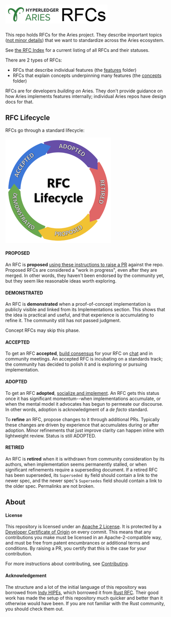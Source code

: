 # ![Aries RFCs](collateral/aries-rfcs-logo.png)

This repo holds RFCs for the Aries project. They describe important
topics ([not minor details](contributing.md#do-you-need-an-RFC)) that we want to
standardize across the Aries ecosystem.

See [the RFC Index](index.md) for a current listing of all RFCs and their statuses.

There are 2 types of RFCs:

* RFCs that describe individual features (the [features](./features) folder)
* RFCs that explain concepts underpinning many features (the [concepts](./concepts) folder)

RFCs are for developers *building on* Aries. They don't provide guidance on how Aries
implements features internally; individual Aries repos have design docs for that.

## RFC Lifecycle

RFCs go through a standard lifecycle:

![lifecycle](lifecycle.png)

#### PROPOSED
An RFC is __proposed__ [using these instructions to raise a PR](contributing.md#how-to-propose-an-RFC) against the repo. Proposed RFCs are considered a "work in progress", even after they are merged. In other words, they haven't been endorsed by the community yet, but they seem like reasonable ideas worth exploring.

#### DEMONSTRATED
An RFC is __demonstrated__ when a proof-of-concept implementation is
publicly visible and linked from its Implementations section. This
shows that the idea is practical and useful, and that experience is
accumulating to refine it. The community still has not passed judgment.

Concept RFCs may skip this phase.

#### ACCEPTED
To get an RFC __accepted__, [build consensus](contributing.md#how-to-get-an-RFC-accepted)
for your RFC on [chat](https://chat.hyperledger.org/channel/aries) and in community
meetings. An accepted RFC is incubating on a standards track; the community has decided
to polish it and is exploring or pursuing implementation.

#### ADOPTED
To get an RFC __adopted__, [socialize and implement](contributing.md#how-to-get-an-rfc-adopted).
An RFC gets this status once it has significant momentum--when implementations accumulate,
or when the mental model it advocates has begun to permeate our discourse. In other words,
adoption is acknowledgment of a _de facto_ standard.

To __refine__ an RFC, propose changes to it through additional PRs. Typically
these changes are driven by experience that accumulates during or after adoption.
Minor refinements that just improve clarity can happen inline with lightweight
review. Status is still ADOPTED.

#### RETIRED
An RFC is __retired__ when it is withdrawn from community consideration by its authors, 
when implementation seems permanently stalled, or when significant refinements require
a superseding document. If a retired RFC has been superseded, its `Superseded By` field
should contain a link to the newer spec, and the newer spec's `Supersedes` field
should contain a link to the older spec. Permalinks are not broken.

## About

#### License

This repository is licensed under an [Apache 2 License](LICENSE). It is protected
by a [Developer Certificate of Origin](https://developercertificate.org/) on every commit.
This means that any contributions you make must be licensed in an Apache-2-compatible
way, and must be free from patent encumbrances or additional terms and conditions. By
raising a PR, you certify that this is the case for your contribution.

For more instructions about contributing, see [Contributing](contributing.md).

#### Acknowledgement

The structure and a lot of the initial language of this repository was borrowed from [Indy HIPEs](
https://github.com/hyperledger/indy-hipe), which borrowed it from [Rust RFC](https://github.com/rust-lang/rfcs).
Their good work has made the setup of this repository much quicker and better than it otherwise would have been.
If you are not familiar with the Rust community, you should check them out.
